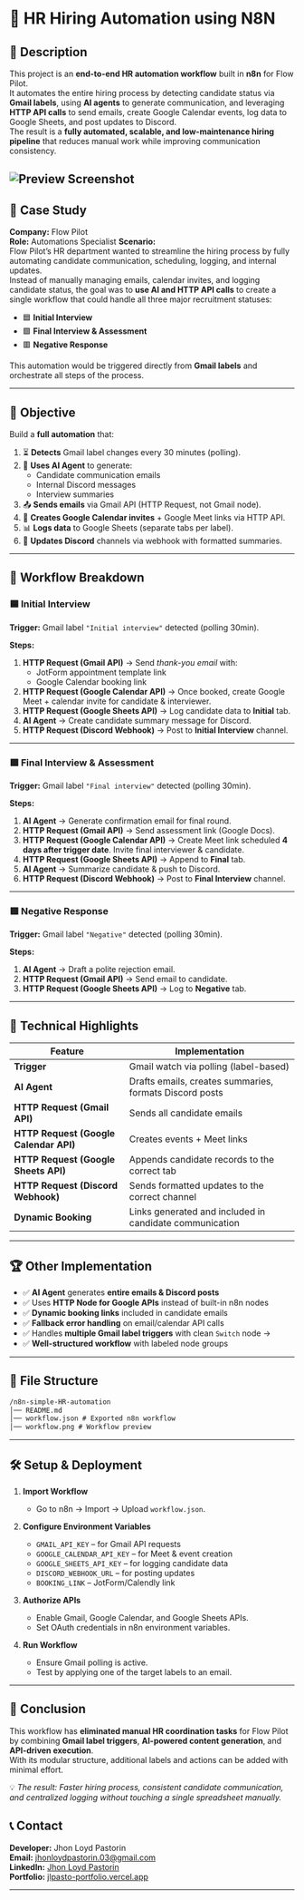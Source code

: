 # 🚀 HR Hiring Automation using N8N

## 📝 Description
This project is an **end-to-end HR automation workflow** built in **n8n** for Flow Pilot.  
It automates the entire hiring process by detecting candidate status via **Gmail labels**, using **AI agents** to generate communication, and leveraging **HTTP API calls** to send emails, create Google Calendar events, log data to Google Sheets, and post updates to Discord.  
The result is a **fully automated, scalable, and low-maintenance hiring pipeline** that reduces manual work while improving communication consistency.

![Preview Screenshot](/images/make/hr-hiring-automation.png)
---

## 📖 Case Study

**Company:** Flow Pilot  
**Role:** Automations Specialist
**Scenario:**  
Flow Pilot’s HR department wanted to streamline the hiring process by fully automating candidate communication, scheduling, logging, and internal updates.  
Instead of manually managing emails, calendar invites, and logging candidate status, the goal was to **use AI and HTTP API calls** to create a single workflow that could handle all three major recruitment statuses:

- 🟦 **Initial Interview**  
- 🟩 **Final Interview & Assessment**  
- 🟥 **Negative Response**  

This automation would be triggered directly from **Gmail labels** and orchestrate all steps of the process.

---

## 🎯 Objective

Build a **full automation** that:

1. ⏳ **Detects** Gmail label changes every 30 minutes (polling).  
2. 🧠 **Uses AI Agent** to generate:
   - Candidate communication emails
   - Internal Discord messages
   - Interview summaries
3. 📤 **Sends emails** via Gmail API (HTTP Request, not Gmail node).  
4. 📅 **Creates Google Calendar invites** + Google Meet links via HTTP API.  
5. 📊 **Logs data** to Google Sheets (separate tabs per label).  
6. 💬 **Updates Discord** channels via webhook with formatted summaries.

---

## 🧠 Workflow Breakdown

### 🟦 Initial Interview
**Trigger:** Gmail label `"Initial interview"` detected (polling 30min).  

**Steps:**
1. **HTTP Request (Gmail API)** → Send *thank-you email* with:
   - JotForm appointment template link  
   - Google Calendar booking link  
2. **HTTP Request (Google Calendar API)** → Once booked, create Google Meet + calendar invite for candidate & interviewer.  
3. **HTTP Request (Google Sheets API)** → Log candidate data to **Initial** tab.  
4. **AI Agent** → Create candidate summary message for Discord.  
5. **HTTP Request (Discord Webhook)** → Post to **Initial Interview** channel.

---

### 🟩 Final Interview & Assessment
**Trigger:** Gmail label `"Final interview"` detected (polling 30min).  

**Steps:**
1. **AI Agent** → Generate confirmation email for final round.  
2. **HTTP Request (Gmail API)** → Send assessment link (Google Docs).  
3. **HTTP Request (Google Calendar API)** → Create Meet link scheduled **4 days after trigger date**. Invite final interviewer & candidate.  
4. **HTTP Request (Google Sheets API)** → Append to **Final** tab.  
5. **AI Agent** → Summarize candidate & push to Discord.  
6. **HTTP Request (Discord Webhook)** → Post to **Final Interview** channel.

---

### 🟥 Negative Response
**Trigger:** Gmail label `"Negative"` detected (polling 30min).  

**Steps:**
1. **AI Agent** → Draft a polite rejection email.  
2. **HTTP Request (Gmail API)** → Send email to candidate.  
3. **HTTP Request (Google Sheets API)** → Log to **Negative** tab.

---

## 🔧 Technical Highlights

| Feature | Implementation |
|---------|----------------|
| **Trigger** | Gmail watch via polling (label-based) |
| **AI Agent** | Drafts emails, creates summaries, formats Discord posts |
| **HTTP Request (Gmail API)** | Sends all candidate emails |
| **HTTP Request (Google Calendar API)** | Creates events + Meet links |
| **HTTP Request (Google Sheets API)** | Appends candidate records to the correct tab |
| **HTTP Request (Discord Webhook)** | Sends formatted updates to the correct channel |
| **Dynamic Booking** | Links generated and included in candidate communication |

---

## 🏆 Other Implementation

- ✅ **AI Agent** generates **entire emails & Discord posts** 
- ✅ Uses **HTTP Node for Google APIs** instead of built-in n8n nodes 
- ✅ **Dynamic booking links** included in candidate emails
- ✅ **Fallback error handling** on email/calendar API calls 
- ✅ Handles **multiple Gmail label triggers** with clean `Switch` node → 
- ✅ **Well-structured workflow** with labeled node groups 

---

## 📂 File Structure
```cmd
/n8n-simple-HR-automation
│── README.md
│── workflow.json # Exported n8n workflow
│── workflow.png # Workflow preview
```

---

## 🛠 Setup & Deployment

1. **Import Workflow**  
   - Go to n8n → Import → Upload `workflow.json`.

2. **Configure Environment Variables**  
   - `GMAIL_API_KEY` – for Gmail API requests  
   - `GOOGLE_CALENDAR_API_KEY` – for Meet & event creation  
   - `GOOGLE_SHEETS_API_KEY` – for logging candidate data  
   - `DISCORD_WEBHOOK_URL` – for posting updates  
   - `BOOKING_LINK` – JotForm/Calendly link  

3. **Authorize APIs**  
   - Enable Gmail, Google Calendar, and Google Sheets APIs.  
   - Set OAuth credentials in n8n environment variables.

4. **Run Workflow**  
   - Ensure Gmail polling is active.  
   - Test by applying one of the target labels to an email.

---

## 📌 Conclusion

This workflow has **eliminated manual HR coordination tasks** for Flow Pilot by combining **Gmail label triggers**, **AI-powered content generation**, and **API-driven execution**.  
With its modular structure, additional labels and actions can be added with minimal effort.  

💡 *The result: Faster hiring process, consistent candidate communication, and centralized logging without touching a single spreadsheet manually.*

## 📞 Contact
**Developer:** Jhon Loyd Pastorin  
**Email:** [jhonloydpastorin.03@gmail.com](mailto:jhonloydpastorin.03@gmail.com)  
**LinkedIn:** [Jhon Loyd Pastorin](www.linkedin.com/in/jhon-loyd-pastorin-a84000107)  
**Portfolio:** [jlpasto-portfolio.vercel.app](https://jlpasto-portfolio.vercel.app)  

---

